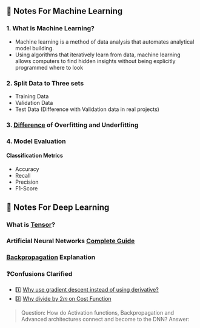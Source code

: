 ## :ledger: Notes For Machine Learning

### 1. What is Machine Learning?
* Machine learning is a method of data analysis that automates analytical model building.
* Using algorithms that iteratively learn from data, machine learning allows computers to find hidden insights without being explicitly programmed where to look

### 2. Split Data to Three sets 
* Training Data
* Validation Data
* Test Data (Difference with Validation data in real projects)

### 3. [Difference](https://towardsdatascience.com/what-are-overfitting-and-underfitting-in-machine-learning-a96b30864690) of Overfitting and Underfitting

### 4. Model Evaluation
#### Classification Metrics
* Accuracy
* Recall
* Precision
* F1-Score

## :ledger: Notes For Deep Learning

### What is [Tensor](https://zhuanlan.zhihu.com/p/48982978)? 

### Artificial Neural Networks [Complete Guide](https://missinglink.ai/guides/neural-network-concepts/complete-guide-artificial-neural-networks/)

### [Backpropagation](http://neuralnetworksanddeeplearning.com/chap2.html) Explanation

### :question:Confusions Clarified
* :one: [Why use gradient descent instead of using derivative?](https://stats.stackexchange.com/questions/212619/why-is-gradient-descent-required)
* :two: [Why divide by 2𝑚 on Cost Function](https://math.stackexchange.com/questions/884887/why-divide-by-2m)
> Question: How do Activation functions, Backpropagation and Advanced architectures connect and become to the DNN?
> Answer:
